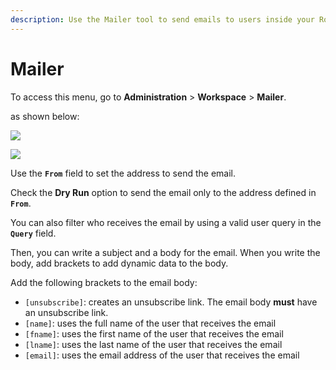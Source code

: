 ```yaml
---
description: Use the Mailer tool to send emails to users inside your Rocket.Chat server.
---
```


# Mailer

To access this menu, go to **Administration** > **Workspace** > **Mailer**.

as shown below:

![](<../../../.gitbook/assets/2021-11-20\_23-29-48 (1) (1) (1) (1) (12) (10) (1) (1) (10).png>)

![](../../../.gitbook/assets/2021-11-24\_14-19-37.png)

Use the **`From`** field to set the address to send the email.

Check the **Dry Run** option to send the email only to the address defined in **`From`**.

You can also filter who receives the email by using a valid user query in the **`Query`** field.

Then, you can write a subject and a body for the email. When you write the body, add brackets to add dynamic data to the body.

Add the following brackets to the email body:

* `[unsubscribe]`: creates an unsubscribe link. The email body **must** have an unsubscribe link.
* `[name]`: uses the full name of the user that receives the email
* `[fname]`: uses the first name of the user that receives the email
* `[lname]`: uses the last name of the user that receives the email
* `[email]`: uses the email address of the user that receives the email
